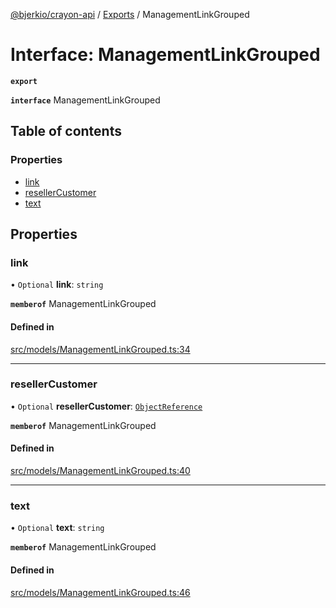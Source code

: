 [@bjerkio/crayon-api](../README.md) / [Exports](../modules.md) / ManagementLinkGrouped

# Interface: ManagementLinkGrouped

**`export`**

**`interface`** ManagementLinkGrouped

## Table of contents

### Properties

- [link](ManagementLinkGrouped.md#link)
- [resellerCustomer](ManagementLinkGrouped.md#resellercustomer)
- [text](ManagementLinkGrouped.md#text)

## Properties

### link

• `Optional` **link**: `string`

**`memberof`** ManagementLinkGrouped

#### Defined in

[src/models/ManagementLinkGrouped.ts:34](https://github.com/bjerkio/crayon-api-js/blob/22cd66d/src/models/ManagementLinkGrouped.ts#L34)

___

### resellerCustomer

• `Optional` **resellerCustomer**: [`ObjectReference`](ObjectReference.md)

**`memberof`** ManagementLinkGrouped

#### Defined in

[src/models/ManagementLinkGrouped.ts:40](https://github.com/bjerkio/crayon-api-js/blob/22cd66d/src/models/ManagementLinkGrouped.ts#L40)

___

### text

• `Optional` **text**: `string`

**`memberof`** ManagementLinkGrouped

#### Defined in

[src/models/ManagementLinkGrouped.ts:46](https://github.com/bjerkio/crayon-api-js/blob/22cd66d/src/models/ManagementLinkGrouped.ts#L46)
